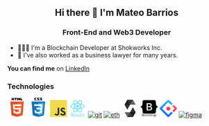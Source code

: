 <h2 align="center"> Hi there 👋 I'm Mateo Barrios </h2>

<h3 align="center">Front-End and Web3 Developer </h3>

- 👨🏻‍💻 I'm a Blockchain Developer at Shokworks Inc.
- 🔗 I've also worked as a business lawyer for many years.

**You can find me** on [LinkedIn](https://www.linkedin.com/in/mateo-barrios-595540123/)

### **Technologies**

<p align="left">  

<a href="https://www.w3.org/html/" target="_blank" rel="noreferrer"> 
<img src="https://raw.githubusercontent.com/devicons/devicon/master/icons/html5/html5-original-wordmark.svg" alt="html5" width="45" height="45"/></a> 

<a href="https://www.w3schools.com/css/" target="_blank" rel="noreferrer"> 
<img src="https://raw.githubusercontent.com/devicons/devicon/master/icons/css3/css3-original-wordmark.svg" alt="css3" width="45" height="45"/></a> 

<a href="https://developer.mozilla.org/en-US/docs/Web/JavaScript" target="_blank" rel="noreferrer"> 
<img src="https://raw.githubusercontent.com/devicons/devicon/master/icons/javascript/javascript-original.svg" alt="javascript" width="40" height="40"/></a> 

<a href="https://reactjs.org/" target="_blank" rel="noreferrer"> 
<img src="https://raw.githubusercontent.com/devicons/devicon/master/icons/react/react-original-wordmark.svg" alt="react" width="40" height="40"/></a>

<a href="https://git-scm.com/" target="_blank" rel="noreferrer"> 
<img src="https://www.vectorlogo.zone/logos/git-scm/git-scm-icon.svg" alt="git" width="40" height="40"/></a>  

<a href="https://ethereum.org/en/" target="_blank" rel="noreferrer"> 
<img src="https://www.logo.wine/a/logo/Ethereum/Ethereum-Logo.wine.svg" alt="eth" width="45" height="45"/></a> 

<a href="https://solidity-es.readthedocs.io/es/latest/" target="_blank" rel="noreferrer"> 
<img src="https://github.com/devicons/devicon/blob/develop/icons/solidity/solidity-original.svg" alt="solidity" width="40" height="40"/></a> 

<a href="https://getbootstrap.com" target="_blank" rel="noreferrer"> 
<img src="https://raw.githubusercontent.com/devicons/devicon/master/icons/bootstrap/bootstrap-plain-wordmark.svg" alt="bootstrap" width="40" height="40"/></a>

<a href="https://ant.design/" target="_blank" rel="noreferrer"> 
<img src="https://github.com/devicons/devicon/blob/develop/icons/antdesign/antdesign-original.svg" alt="antd" width="40" height="40"/></a> 

<a href="https://www.figma.com/" target="_blank" rel="noreferrer"> 
<img src="https://www.vectorlogo.zone/logos/figma/figma-icon.svg" alt="figma" width="35" height="35"/></a> 

</p>
